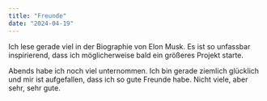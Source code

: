 ```yaml
---
title: "Freunde"
date: "2024-04-19"
---
```


Ich lese gerade viel in der Biographie von Elon Musk. Es ist so unfassbar inspirierend, dass ich möglicherweise bald ein größeres Projekt starte.

Abends habe ich noch viel unternommen. Ich bin gerade ziemlich glücklich und mir ist aufgefallen, dass ich so gute Freunde habe. Nicht viele, aber sehr, sehr gute.
